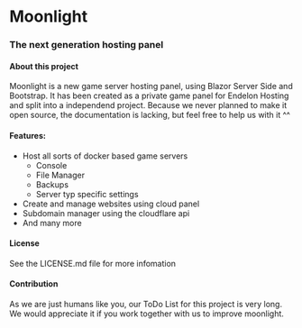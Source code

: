 # Moonlight
### The next generation hosting panel

#### About this project

Moonlight is a new game server hosting panel, using Blazor Server Side and Bootstrap.
It has been created as a private game panel for Endelon Hosting and split into a independend project. Because we never planned to make it open source, the documentation is lacking, but feel free to help us with it ^^

#### Features:

- Host all sorts of docker based game servers
  - Console
  - File Manager
  - Backups
  - Server typ specific settings
- Create and manage websites using cloud panel
- Subdomain manager using the cloudflare api
- And many more

#### License

See the LICENSE.md file for more infomation

#### Contribution

As we are just humans like you, our ToDo List for this project is very long. We would appreciate it if you work together with us to improve moonlight.

